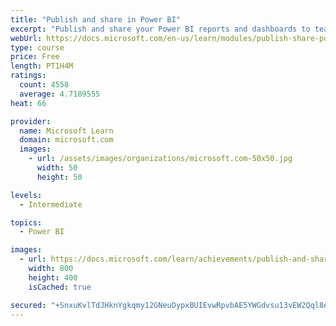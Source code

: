 ```yaml
---
title: "Publish and share in Power BI"
excerpt: "Publish and share your Power BI reports and dashboards to teammates in your organization or to everyone on the web."
webUrl: https://docs.microsoft.com/en-us/learn/modules/publish-share-power-bi/
type: course
price: Free
length: PT1H4M
ratings:
  count: 4558
  average: 4.7189555
heat: 66

provider:
  name: Microsoft Learn
  domain: microsoft.com
  images:
    - url: /assets/images/organizations/microsoft.com-50x50.jpg
      width: 50
      height: 50

levels:
  - Intermediate

topics:
  - Power BI

images:
  - url: https://docs.microsoft.com/learn/achievements/publish-and-share-with-power-bi-desktop-social.png
    width: 800
    height: 400
    isCached: true

secured: "+SnxuKvlTdJHknYgkqmy12GNeuDypxBUIEvwRpvbAE5YWGdvsu13vEW2Qql8eAzYB5ssGzIXzdBVtf0qDuK9xmpqaN1ppZ1GMHdeF8JWOn6xP1L02P7sp2Arc6aP/CmVzz1JCl8h4D8ySVS8OURZ5sf/uGIa8SoB7/KUi0c9b65+5XsUOIpy1xBIRKgVAyJc2JYVl0rod0Y+ZCFLpr0pLoMQg4AUyIB2u2yCHj8QKW+jRrYeIYE1QUh0hFHSKQpXazYpEFrDiRvY8P7EGyabREwdRSOfhA36FDo9ymkta9aje3cMldUc2pbCd3kfwt5YowinaOOYmfEmtYqKJ994az/EFoYRglBINNhw783wTkDpXx3t6xClNY6MBopUq4MlRONKOLi8TY8GHC8oeqAO5k3/LgpIgalfb1nvuWVmfSg=;eFJj75EGlIh1prtZ74zc/g=="
---
```


